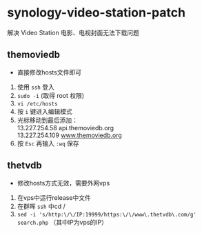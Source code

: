# synology-video-station-patch
解决 Video Station 电影、电视封面无法下载问题

## themoviedb

* 直接修改hosts文件即可

1. 使用 `ssh` 登入
2. `sudo -i` (取得 root 权限)
3. `vi /etc/hosts`
4. 按 `i` 键进入编辑模式
5. 光标移动到最后添加：<br>
13.227.254.58 api.themoviedb.org<br>
13.227.254.109 www.themoviedb.org
6. 按 `Esc` 再输入 `:wq` 保存

## thetvdb

* 修改hosts方式无效，需要外网vps

1. 在vps中运行release中文件
2. 在群晖 `ssh` 中cd /
3. `sed -i 's/http:\/\/IP:19999/https:\/\/www\.thetvdb\.com/g' search.php`
（其中IP为vps的IP）
